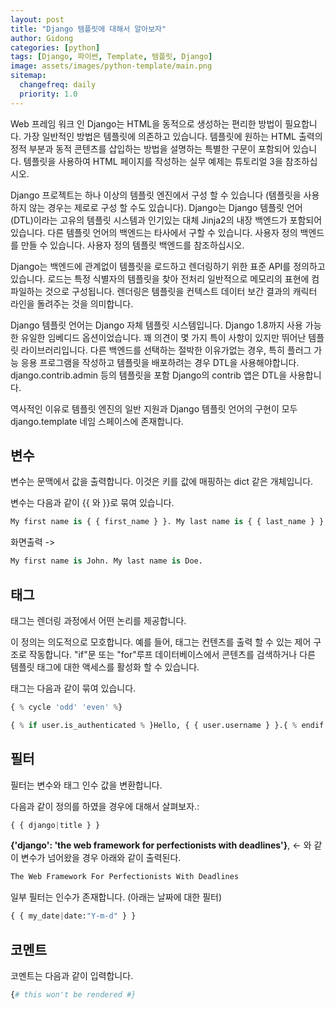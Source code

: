 ```yaml
---
layout: post
title: "Django 템플릿에 대해서 알아보자"
author: Gidong
categories: [python]
tags: [Django, 파이썬, Template, 템플릿, Django]
image: assets/images/python-template/main.png
sitemap:
  changefreq: daily
  priority: 1.0
---
```


Web 프레임 워크 인 Django는 HTML을 동적으로 생성하는 편리한 방법이 필요합니다. 가장 일반적인 방법은 템플릿에 의존하고 있습니다. 템플릿에 원하는 HTML 출력의 정적 부분과 동적 콘텐츠를 삽입하는 방법을 설명하는 특별한 구문이 포함되어 있습니다. 템플릿을 사용하여 HTML 페이지를 작성하는 실무 예제는 튜토리얼 3을 참조하십시오.

Django 프로젝트는 하나 이상의 템플릿 엔진에서 구성 할 수 있습니다 (템플릿을 사용하지 않는 경우는 제로로 구성 할 수도 있습니다). Django는 Django 템플릿 언어 (DTL)이라는 고유의 템플릿 시스템과 인기있는 대체 Jinja2의 내장 백엔드가 포함되어 있습니다. 다른 템플릿 언어의 백엔드는 타사에서 구할 수 있습니다. 사용자 정의 백엔드를 만들 수 있습니다. 사용자 정의 템플릿 백엔드를 참조하십시오.

Django는 백엔드에 관계없이 템플릿을 로드하고 렌더링하기 위한 표준 API를 정의하고 있습니다. 로드는 특정 식별자의 템플릿을 찾아 전처리 일반적으로 메모리의 표현에 컴파일하는 것으로 구성됩니다. 렌더링은 템플릿을 컨텍스트 데이터 보간 결과의 캐릭터 라인을 돌려주는 것을 의미합니다.

Django 템플릿 언어는 Django 자체 템플릿 시스템입니다. Django 1.8까지 사용 가능한 유일한 임베디드 옵션이었습니다. 꽤 의견이 몇 가지 특이 사항이 있지만 뛰어난 템플릿 라이브러리입니다. 다른 백엔드를 선택하는 절박한 이유가없는 경우, 특히 플러그 가능 응용 프로그램을 작성하고 템플릿을 배포하려는 경우 DTL을 사용해야합니다. django.contrib.admin 등의 템플릿을 포함 Django의 contrib 앱은 DTL을 사용합니다.

역사적인 이유로 템플릿 엔진의 일반 지원과 Django 템플릿 언어의 구현이 모두 django.template 네임 스페이스에 존재합니다.

## 변수 

변수는 문맥에서 값을 출력합니다. 이것은 키를 값에 매핑하는 dict 같은 개체입니다.

변수는 다음과 같이 {{ 와 }}로 묶여 있습니다.

```python
My first name is { { first_name } }. My last name is { { last_name } }.
```

화면출력 ->

```python
My first name is John. My last name is Doe.
```

## 태그

태그는 렌더링 과정에서 어떤 논리를 제공합니다.

이 정의는 의도적으로 모호합니다. 예를 들어, 태그는 컨텐츠를 출력 할 수 있는 제어 구조로 작동합니다. "if"문 또는 "for"루프 데이터베이스에서 콘텐츠를 검색하거나 다른 템플릿 태그에 대한 액세스를 활성화 할 수 있습니다.

태그는 다음과 같이 묶여 있습니다.

```python
{ % cycle 'odd' 'even' %}
```

```python
{ % if user.is_authenticated % }Hello, { { user.username } }.{ % endif % }
```

## 필터

필터는 변수와 태그 인수 값을 변환합니다.

다음과 같이 정의를 하였을 경우에 대해서 살펴보자.:

```python
{ { django|title } }
```

**{'django': 'the web framework for perfectionists with deadlines'}**, <- 와 같이 변수가 넘어왔을 경우 아래와 같이 출력된다.

```python
The Web Framework For Perfectionists With Deadlines
```

일부 필터는 인수가 존재합니다. (아래는 날짜에 대한 필터)

```python
{ { my_date|date:"Y-m-d" } }
```

## 코멘트

코멘트는 다음과 같이 입력합니다.
```python
{# this won't be rendered #}
```
